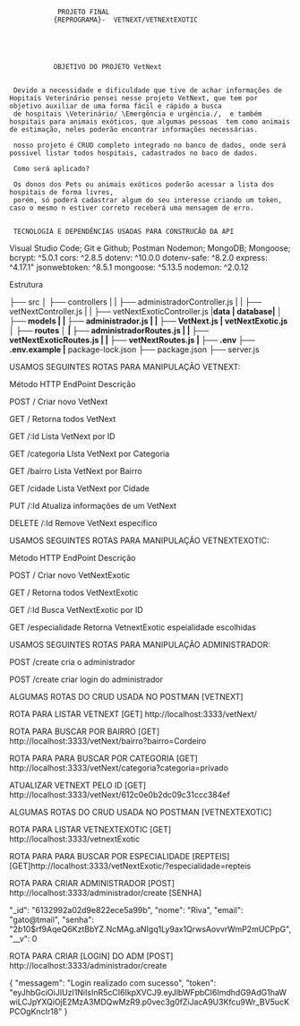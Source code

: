                 PROJETO FINAL 
               {REPROGRAMA}-  VETNEXT/VETNEXtEXOTIC





               OBJETIVO DO PROJETO VetNext


     Devido a necessidade e dificuldade que tive de achar informações de Hopitais Veterinário pensei nesse projeto VetNext, que tem por objetivo auxiliar de uma forma fácil e rápido a busca 
     de hospitais \Veterinário/ \Emergência e urgência./,  e também hospitais para animais exóticos, que algumas pessoas  tem como animais de estimação, neles poderão encontrar informações necessárias.

     nosso projeto é CRUD completo integrado no banco de dados, onde será possivel listar todos hospitais, cadastrados no baco de dados.

     Como será aplicado?
     
     Os donos dos Pets ou animais exóticos poderão acessar a lista dos hospitais de forma livres, 
     porém, só poderá cadastrar algum do seu interesse criando um token, caso o mesmo n estiver correto receberá uma mensagem de erro. 

     
     TECNOLOGIA E DEPENDÊNCIAS USADAS PARA CONSTRUCÃO DA API

Visual Studio Code;
Git e Github;
Postman
Nodemon;
MongoDB;
Mongoose;
   bcrypt: ^5.0.1
    cors: ^2.8.5
    dotenv: ^10.0.0
    dotenv-safe: ^8.2.0
    express: ^4.17.1"
    jsonwebtoken: ^8.5.1
    mongoose: ^5.13.5
    nodemon: ^2.0.12
    
                
Estrutura

├── src
│   ├── controllers
|   |  ├── administradorController.js
|   |  ├── vetNextController.js
|   |  ├── vetNextExoticController.js
    |__data
        | __database|
│   ├── models
|   |  ├── administrador.js
|   |  ├── VetNext.js
       |__ vetNextExotic.js
│   ├── routes 
│   |  ├── administradorRoutes.js
|   |  ├── vetNextExoticRoutes.js
|   |  ├── vetNextRoutes.js 
|   ├── .env
├── .env.example
|__ package-lock.json
├── package.json
├── server.js


USAMOS SEGUINTES ROTAS PARA MANIPULAÇÃO VETNEXT:

Método HTTP       EndPoint            Descrição

POST                 /                  Criar novo VetNext

GET                  /                  Retorna todos VetNext

GET                 /:Id                Lista VetNext por ID

GET                 /categoria          LIsta VetNext por Categoria

GET                 /bairro             Lista VetNext por Bairro

GET                 /cidade             Lista VetNext por Cidade

PUT                 /:Id                Atualiza informações de um VetNext

DELETE              /:Id                Remove VetNext específico


USAMOS SEGUINTES ROTAS PARA MANIPULAÇÃO VETNEXTEXOTIC:


Método HTTP       EndPoint             Descrição

POST                 /                  Criar novo VetNextExotic

GET                  /                  Retorna todos VetNextExotic

GET                 /:Id                Busca VetNextExotic por ID

GET                 /especialidade      Retorna VetnextExotic espeialidade escolhidas


USAMOS SEGUINTES ROTAS PARA MANIPULAÇÃO ADMINISTRADOR:

POST                /create               cria o administrador

POST                /create               criar login do administrador


ALGUMAS ROTAS DO CRUD USADA NO POSTMAN [VETNEXT]

ROTA PARA LISTAR VETNEXT
[GET] http://localhost:3333/vetNext/

ROTA PARA BUSCAR POR BAIRRO
[GET] http://localhost:3333/vetNext/bairro?bairro=Cordeiro

ROTA PARA PARA BUSCAR POR CATEGORIA 
[GET] http://localhost:3333/vetNext/categoria?categoria=privado

ATUALIZAR VETNEXT PELO ID 
[GET] http://localhost:3333/vetNext/612c0e0b2dc09c31ccc384ef


ALGUMAS ROTAS DO CRUD USADA NO POSTMAN [VETNEXTEXOTIC]

ROTA PARA LISTAR VETNEXTEXOTIC
[GET] http://localhost:3333/vetnextExotic

ROTA PARA PARA BUSCAR POR ESPECIALIDADE [REPTEIS]
[GET]http://localhost:3333/vetNextExotic/?especialidade=repteis


ROTA PARA CRIAR ADMINISTRADOR
[POST] http://localhost:3333/administrador/create [SENHA]

"_id": "6132992a02d9e822ece5a99b",
    "nome": "Riva",
    "email": "gato@tmail",
    "senha": "$2b$10$rf9AqeQ6KztBbYZ.NcMAg.aNIgq1Ly9ax1QrwsAovvrWmP2mUCPpG",
    "__v": 0


 ROTA PARA CRIAR [LOGIN] DO ADM
[POST] http://localhost:3333/administrador/create 

{
    "messagem": "Login realizado com sucesso",
    "token": "eyJhbGciOiJIUzI1NiIsInR5cCI6IkpXVCJ9.eyJlbWFpbCI6ImdhdG9AdG1haWwiLCJpYXQiOjE2MzA3MDQwMzR9.p0vec3g0fZiJacA9U3Kfcu9Wr_BV5ucKPCOgKncIr18"
}



